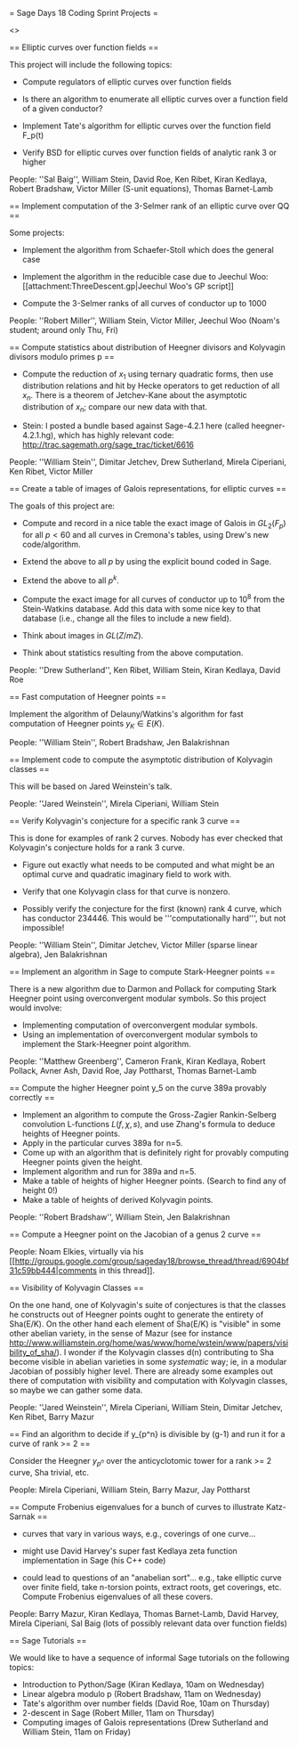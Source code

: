 = Sage Days 18 Coding Sprint Projects =
 
<<TableOfContents>>

== Elliptic curves over function fields ==

This project will include the following topics:

 * Compute regulators of elliptic curves over function fields

 * Is there an algorithm to enumerate all elliptic curves over a function field of a given conductor?

 * Implement Tate's algorithm for elliptic curves over the function field F_p(t)

 * Verify BSD for elliptic curves over function fields of analytic rank 3 or higher


People: ''Sal Baig'', William Stein, David Roe, Ken Ribet, Kiran Kedlaya, Robert Bradshaw, Victor Miller (S-unit equations), Thomas Barnet-Lamb


== Implement computation of the 3-Selmer rank of an elliptic curve over QQ ==

Some projects:
  
 * Implement the algorithm from Schaefer-Stoll which does the general case

 * Implement the algorithm in the reducible case due to Jeechul Woo: [[attachment:ThreeDescent.gp|Jeechul Woo's GP script]]

 * Compute the 3-Selmer ranks of all curves of conductor up to 1000

People: ''Robert Miller'', William Stein, Victor Miller, Jeechul Woo (Noam's student; around only Thu, Fri)


== Compute statistics about distribution of Heegner divisors and Kolyvagin divisors modulo primes p ==

 * Compute the reduction of $x_1$ using ternary quadratic forms, then use distribution relations and hit by Hecke operators to get reduction of all $x_n$.    There is a theorem of Jetchev-Kane about the asymptotic distribution of $x_n$; compare our new data with that. 

 * Stein: I posted a bundle based against Sage-4.2.1 here (called heegner-4.2.1.hg), which has highly relevant code: http://trac.sagemath.org/sage_trac/ticket/6616

People: ''William Stein'', Dimitar Jetchev, Drew Sutherland, Mirela Ciperiani, Ken Ribet, Victor Miller


== Create a table of images of Galois representations, for elliptic curves ==

The goals of this project are:

  * Compute and record in a nice table the exact image of Galois in $GL_2(F_p)$ for all $p<60$ and all curves in Cremona's tables, using Drew's new code/algorithm. 

  * Extend the above to all $p$ by using the explicit bound coded in Sage. 

  * Extend the above to all $p^k$.

  * Compute the exact image for all curves of conductor up to $10^8$ from the Stein-Watkins database.  Add this data with some nice key to that database (i.e., change all the files to include a new field).

  * Think about images in $GL(Z/mZ)$. 

  * Think about statistics resulting from the above computation. 


People: ''Drew Sutherland'', Ken Ribet, William Stein, Kiran Kedlaya, David Roe


== Fast computation of Heegner points ==

 Implement the algorithm of Delauny/Watkins's algorithm for fast computation of Heegner points $y_K \in E(K)$.  

People: ''William Stein'', Robert Bradshaw, Jen Balakrishnan


== Implement code to compute the asymptotic distribution of Kolyvagin classes ==

This will be based on Jared Weinstein's talk.  

People: ''Jared Weinstein'', Mirela Ciperiani, William Stein

== Verify Kolyvagin's conjecture for a specific rank 3 curve ==

This is done for examples of rank 2 curves.   Nobody has ever checked that Kolyvagin's conjecture holds for a rank 3 curve. 

  * Figure out exactly what needs to be computed and what might be an optimal curve and quadratic imaginary field to work with. 

  * Verify that one Kolyvagin class for that curve is nonzero. 

  * Possibly verify the conjecture for the first (known) rank 4 curve, which has conductor 234446.  This would be '''computationally hard''', but not impossible!

People: ''William Stein'', Dimitar Jetchev, Victor Miller (sparse linear algebra), Jen Balakrishnan

== Implement an algorithm in Sage to compute Stark-Heegner points ==

There is a new algorithm due to Darmon and Pollack for computing Stark Heegner point using overconvergent modular symbols.  So this project would involve:

  * Implementing computation of overconvergent modular symbols.
  * Using an implementation of overconvergent modular symbols to implement the Stark-Heegner point algorithm. 
 
People: ''Matthew Greenberg'', Cameron Frank, Kiran Kedlaya, Robert Pollack, Avner Ash, David Roe, Jay Pottharst, Thomas Barnet-Lamb

== Compute the higher Heegner point y_5 on the curve 389a provably correctly  ==

  * Implement an algorithm to compute the Gross-Zagier Rankin-Selberg convolution L-functions $L(f,\chi,s)$, and use Zhang's formula to deduce heights of Heegner points.
  * Apply in the particular curves 389a for n=5.
  * Come up with an algorithm that is definitely right for provably computing Heegner points given the height.
  * Implement algorithm and run for 389a and n=5.
  * Make a table of heights of higher Heegner points.   (Search to find any of height 0!)
  * Make a table of heights of derived Kolyvagin points. 

People: ''Robert Bradshaw'', William Stein, Jen Balakrishnan

== Compute a Heegner point on the Jacobian of a genus 2 curve ==

People: Noam Elkies, virtually via his [[http://groups.google.com/group/sageday18/browse_thread/thread/6904bf31c59bb444|comments in this thread]].

== Visibility of Kolyvagin Classes ==

On the one hand, one of Kolyvagin's suite of conjectures is that the classes he constructs out of Heegner points ought to generate the entirety of Sha(E/K).  On the other hand each element of Sha(E/K) is "visible" in some other abelian variety, in the sense of Mazur (see for instance http://www.williamstein.org/home/was/www/home/wstein/www/papers/visibility_of_sha/).  I wonder if the Kolyvagin classes d(n) contributing to Sha become visible in abelian varieties in some *systematic* way;  ie, in a modular Jacobian of possibly higher level.  There are already some examples out there of computation with visibility and computation with Kolyvagin classes, so maybe we can gather some data.


People: ''Jared Weinstein'', Mirela Ciperiani, William Stein, Dimitar Jetchev, Ken Ribet, Barry Mazur

== Find an algorithm to decide if y_{p^n} is divisible by (g-1) and run it for a curve of rank >= 2 ==

Consider the Heegner $y_{p^n}$ over the anticyclotomic tower for a rank >= 2 curve, Sha trivial, etc. 

People: Mirela Ciperiani, William Stein, Barry Mazur, Jay Pottharst

== Compute Frobenius eigenvalues for a bunch of curves to illustrate Katz-Sarnak ==

 * curves that vary in various ways, e.g., coverings of one curve...

 * might use David Harvey's super fast Kedlaya zeta function implementation in Sage (his C++ code)

 * could lead to questions of an "anabelian sort"... e.g., take elliptic curve over finite field, take n-torsion points, extract roots, get coverings, etc.  Compute Frobenius eigenvalues of all these covers.

People: Barry Mazur, Kiran Kedlaya, Thomas Barnet-Lamb, David Harvey, Mirela Ciperiani, Sal Baig (lots of possibly relevant data over function fields)


== Sage Tutorials ==

We would like to have a sequence of informal Sage tutorials on the following topics:

   * Introduction to Python/Sage (Kiran Kedlaya, 10am on Wednesday)
   * Linear algebra modulo p (Robert Bradshaw, 11am on Wednesday)
   * Tate's algorithm over number fields (David Roe, 10am on Thursday)
   * 2-descent in Sage (Robert Miller, 11am on Thursday)
   * Computing images of Galois representations (Drew Sutherland and William Stein, 11am on Friday)
